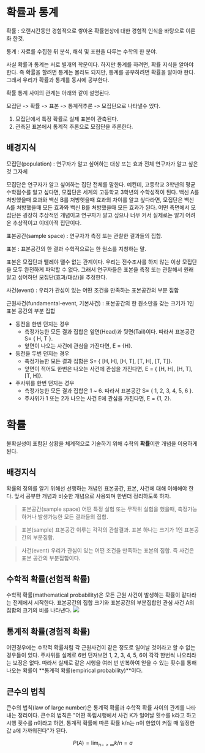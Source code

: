 # 확률과 통계

확률 
: 오랜시간동안 경험적으로 쌓아온 확률현상에 대한 경험적 인식을 바탕으로 이론화 한것.

통계 
: 자료를 수집한 뒤 분석, 해석 및 표현을 다루는 수학의 한 분야.

사실 확률과 통계는 서로 별개의 학문이다. 하지만 통계를 하려면, 확률 지식을 알아야 한다. 
즉 확률을 할려면 통계는 몰라도 되지만, 통계를 공부하려면 확률을 알아야 한다. 그래서 우리가 확률과 통계를 동시에 공부한다. 

확률 통계 사이의 관계는 아래와 같이 설명된다.

모집단 -> 확률 -> 표본 -> 통계적추론 -> 모집단으로 나타낼수 있다. 
1) 모집단에서 특정 확률로 실제 표본이 관측된다. 
2) 관측된 표본에서 통계적 추론으로 모집단을 추론한다.

## 배경지식

모집단(population) 
: 연구자가 알고 싶어하는 대상  또는 효과 전체
연구자가 알고 싶은 것 그자체

모집단은 연구자가 알고 싶어하는 집단 전체를 말한다. 예컨데, 고등학교 3학년의 평균 수학점수를 알고 싶다면, 모집단은 세계의 고등학교 3학년의 수학성적이 된다. 
백신 A를 처방했을때 효과와 백신 B를 처방햇을때 효과의 차이를 알고 싶다라면, 모집단은 백신 A를 처방했을때 모든 효과와 백신 B를 처방했을때 모든 효과가 된다.
어떤 측면에서 모집단은 굉장히 추상적인 개념이고 연구자가 알고 싶으나 너무 커서 실제로는 알기 어려운 추상적이고 이데아적 집단이다. 

표본공간(sample space)
: 연구자가 측정 또는 관찰한 결과들의 집합.

표본 
: 표본공간의 한 결과 수학적으로는 한 원소를 지칭하는 말.

표본은 모집단과 뗄레야 뗄수 없는 관계이다. 우리는 전수조사를 하지 않는 이상 모집단을 모두 완전하게 파악할 수 없다. 그래서 연구자들은 표본을 측정 또는 관찰해서 원래 알고 싶어하던 모집단(효과/대상)을 추정한다.

사건(event)
: 우리가 관심이 있는 어떤 조건을 만족하는 표본공간의 부분 집합

근원사건(fundamental-event, 기본사건)
:  표본공간의 한 원소만을 갖는 크기가 1인 표본 공간의 부분 집합

- 동전을 한번 던지는 경우
	- 측정가능한 모든 결과 집합은 앞면(Head)과 뒷면(Tail)이다. 따라서 표본공간 S= { H, T }.
	- 앞면이 나오는 사건에 관심을 가진다면, E = {H}.
- 동전을 두번 던지는 경우
	- 측정가능한 모든 결과 집합은 S= { [H, H], [H, T], [T, H], [T, T]}.
	- 앞면이 적어도 한번은 나오는 사건에 관심을 가진다면, E = { [H, H], [H, T], [T, H]}.
- 주사위를 한번 던지는 경우
	- 측정가능한 모든 결과 집합은 1 ~ 6. 따라서 표본공간 S= { 1, 2, 3, 4, 5, 6 }.
	- 주사위가 1 또는 2가 나오는 사건 E에 관심을 가진다면, E = {1, 2}.

# 확률

불확실성이 포함된 상황을 체계적으로 기술하기 위해 수학의  **확률**이란 개념을 이용하게 된다. 

## 배경지식

확률의 정의를 알기 위해선 선행하는 개념인 표본공간, 표본, 사건에 대해 이해해야 한다. 앞서 공부한 개념과 비슷한 개념으로 사용되며 한번더 정리하도록 하자.

> 표본공간(sample space)
> 어떤 특정 실험 또는 무작위 실험을 했을때, 측정가능하거나 발생가능한 모든 결과들의 집합.

> 표본(sample)
> 표본공간 이루는 각각의 관찰결과. 
> 표본 하나는 크기가 1인 표본공간의 부분집합.

>사건(event)
>우리가 관심이 있는 어떤 조건을 만족하는 표본의 집합. 즉 사건은 표본 공간의 부분집합이다.


## 수학적 확률(선험적 확률)

수학적 확률(mathematical probability)은 모든 근원 사건이 발생하는 확률이 같다라는 전제에서 시작한다. 
표본공간의 집합 크기와 표본공간의 부분집합인 관심 사건 A의 집합의 크기의 비를 나타낸다.
![](http://postfiles14.naver.net/20160829_269/freewheel3_14724562146704ylk3_JPEG/KakaoTalk_20160829_152225403.jpg?type=w773)


## 통계적 확률(경험적 확률)

어떤경우에는 수학적 확률처럼 각 근원사건이 같은 정도로 일어날 것이라고 할 수 없는 경우들이 있다. 주사위를 실제로 6번 던져보면 1, 2, 3, 4, 5, 6이 각각 한번씩 나오리라는 보장은 없다. 따라서 실제로 같은 시행을 여러 번 반복하여 얻을 수 있는 횟수를 통해 나오는 확률이  **통계적 확률(empirical probability)**이다.

## 큰수의 법칙
큰수의 법칙(law of large number)은 통계적 확률과 수학적 확률 사이의 관계를 나타내는 정리이다. 큰수의 법칙은 "어떤 독립시행에서 사건 K가 일어날 횟수를 k라고 하고 시행 횟수를 n이라고 하면, 통계적 확률에 따른 확률 k/n는 n이 한없이 커질 때 일정한 값 a에 가까워진다"가 된다.

$$P(A) = \lim_{n->∞} k/n = a$$




